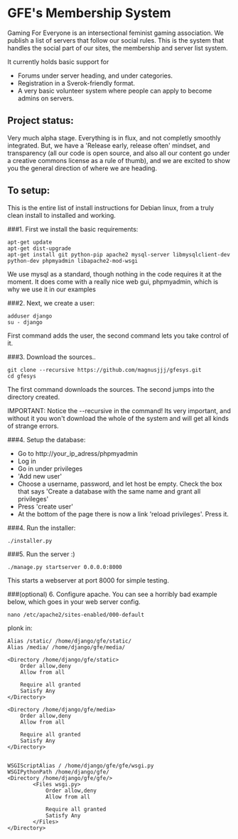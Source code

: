 # GFE's Membership System

Gaming For Everyone is an intersectional feminist gaming association. We publish a list of servers that follow our social rules.
This is the system that handles the social part of our sites, the membership and server list system.

It currently holds basic support for
- Forums under server heading, and under categories.
- Registration in a Sverok-friendly format.
- A very basic volunteer system where people can apply to become admins on servers.

## Project status:

Very much alpha stage. Everything is in flux, and not completly smoothly integrated.
But, we have a 'Release early, release often' mindset, and transparency (all our code is open source, and also all our content go under a creative commons license as a rule of thumb), 
and we are excited to show you the general direction of where we are heading.


## To setup:

This is the entire list of install instructions for Debian linux, from a truly clean install to installed and working.

###1. First we install the basic requirements:

```
apt-get update
apt-get dist-upgrade
apt-get install git python-pip apache2 mysql-server libmysqlclient-dev python-dev phpmyadmin libapache2-mod-wsgi
```

We use mysql as a standard, though nothing in the code requires it at the moment. It does come with a really nice web gui, phpmyadmin, which is why we use it in our examples

###2. Next, we create a user:

```
adduser django
su - django
```

First command adds the user, the second command lets you take control of it.

###3. Download the sources..

```
git clone --recursive https://github.com/magnusjjj/gfesys.git
cd gfesys
```

The first command downloads the sources. The second jumps into the directory created.

IMPORTANT: Notice the --recursive in the command! Its very important, and without it you won't download the whole of the system and will get all kinds of strange errors.

###4. Setup the database:

- Go to http://your_ip_adress/phpmyadmin
- Log in
- Go in under privileges
- 'Add new user'
- Choose a username, password, and let host be empty. Check the box that says  'Create a database with the same name and grant all privileges'
- Press 'create user'
- At the bottom of the page there is now a link 'reload privileges'. Press it.

###4. Run the installer:

```
./installer.py
```

###5. Run the server :)

```
./manage.py startserver 0.0.0.0:8000
```

This starts a webserver at port 8000 for simple testing.

###(optional) 6. Configure apache. You can see a horribly bad example below, which goes in your web server config.

```
nano /etc/apache2/sites-enabled/000-default
```

plonk in:

```ApacheConf
Alias /static/ /home/django/gfe/static/
Alias /media/ /home/django/gfe/media/

<Directory /home/django/gfe/static>
	Order allow,deny
	Allow from all

	Require all granted
	Satisfy Any
</Directory>

<Directory /home/django/gfe/media>
	Order allow,deny
	Allow from all

	Require all granted
	Satisfy Any
</Directory>


WSGIScriptAlias / /home/django/gfe/gfe/wsgi.py
WSGIPythonPath /home/django/gfe/
<Directory /home/django/gfe/gfe/>
        <Files wsgi.py>
			Order allow,deny
			Allow from all

			Require all granted
			Satisfy Any
        </Files>
</Directory>
```
